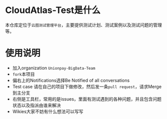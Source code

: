 # CloudAtlas-Test是什么

本仓库定位于`云图测试管理平台`，主要提供测试计划、测试案例以及测试问题的管理等。

# 使用说明

- 加入organization `Unionpay-BigData-Team`
- `fork`本项目
- 偏右上的Notifications选择Be Notified of all conversations
- Test case 请在自己的项目下做修改，然后发一条`pull request`，请求Merge到主分支
- 右侧是工具栏，常用的是issues，里面有测试遇到的各种问题，并且包含问题状态以及指派由谁来解决
- Wikies大家不妨有什么想法可以写写
